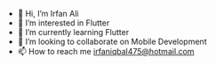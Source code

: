 - 👋 Hi, I’m Irfan Ali
- 👀 I’m interested in Flutter
- 🌱 I’m currently learning Flutter
- 💞️ I’m looking to collaborate on Mobile Development
- 📫 How to reach me irfaniqbal475@hotmail.com

<!---
irfanali475/irfanali475 is a ✨ special ✨ repository because its `README.md` (this file) appears on your GitHub profile.
You can click the Preview link to take a look at your changes.
--->
